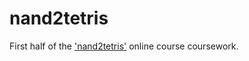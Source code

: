 # nand2tetris

First half of the ['nand2tetris'](https://www.nand2tetris.org/) online course coursework.
